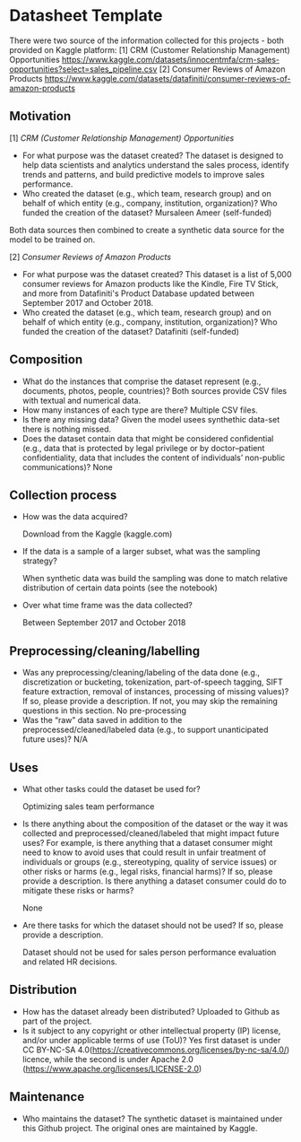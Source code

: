 # Datasheet Template

There were two source of the information collected for this projects - both provided on Kaggle platform:
[1] CRM (Customer Relationship Management) Opportunities
https://www.kaggle.com/datasets/innocentmfa/crm-sales-opportunities?select=sales_pipeline.csv
[2] Consumer Reviews of Amazon Products
https://www.kaggle.com/datasets/datafiniti/consumer-reviews-of-amazon-products

## Motivation
[1] *CRM (Customer Relationship Management) Opportunities*
- For what purpose was the dataset created?
The dataset is designed to help data scientists and analytics understand the sales process, identify trends and patterns, and build predictive models to improve sales performance.
- Who created the dataset (e.g., which team, research group) and on behalf of which entity (e.g., company, institution, organization)? Who funded the creation of the dataset?
Mursaleen Ameer (self-funded)

Both data sources then combined to create a synthetic data source for the model to be trained on.

[2] *Consumer Reviews of Amazon Products*
- For what purpose was the dataset created?
This dataset is a list of 5,000 consumer reviews for Amazon products like the Kindle, Fire TV Stick, and more from Datafiniti's Product Database updated between September 2017 and October 2018.
- Who created the dataset (e.g., which team, research group) and on behalf of which entity (e.g., company, institution, organization)? Who funded the creation of the dataset?
Datafiniti (self-funded)
 
## Composition

- What do the instances that comprise the dataset represent (e.g., documents, photos, people, countries)?
  Both sources provide CSV files with textual and numerical data. 
- How many instances of each type are there?
  Multiple CSV files.
- Is there any missing data?
  Given the model usees synthethic data-set there is nothing missed.
- Does the dataset contain data that might be considered confidential (e.g., data that is protected by legal privilege or by    doctor–patient confidentiality, data that includes the content of individuals’ non-public communications)?
  None

## Collection process

- How was the data acquired?

  Download from the Kaggle (kaggle.com)

- If the data is a sample of a larger subset, what was the sampling strategy?

  When synthetic data was build the sampling was done to match relative distribution of certain data points (see the notebook)
  
- Over what time frame was the data collected?

  Between September 2017 and October 2018

## Preprocessing/cleaning/labelling

- Was any preprocessing/cleaning/labeling of the data done (e.g., discretization or bucketing, tokenization, part-of-speech tagging, SIFT feature extraction, removal of instances, processing of missing values)? If so, please provide a description. If not, you may skip the remaining questions in this section.
  No pre-processing
- Was the “raw” data saved in addition to the preprocessed/cleaned/labeled data (e.g., to support unanticipated future uses)?
  N/A
  
## Uses

- What other tasks could the dataset be used for?

  Optimizing sales team performance

- Is there anything about the composition of the dataset or the way it was collected and preprocessed/cleaned/labeled that might impact future uses? For example, is there anything that a dataset consumer might need to know to avoid uses that could result in unfair treatment of individuals or groups (e.g., stereotyping, quality of service issues) or other risks or harms (e.g., legal risks, financial harms)? If so, please provide a description. Is there anything a dataset consumer could do to mitigate these risks or harms?

  None

- Are there tasks for which the dataset should not be used? If so, please provide a description.

  Dataset should not be used for sales person performance evaluation and related HR decisions.

## Distribution

- How has the dataset already been distributed?
  Uploaded to Github as part of the project. 
- Is it subject to any copyright or other intellectual property (IP) license, and/or under applicable terms of use (ToU)?
  Yes first dataset is under CC BY-NC-SA 4.0(https://creativecommons.org/licenses/by-nc-sa/4.0/) licence, while the second is under Apache 2.0 (https://www.apache.org/licenses/LICENSE-2.0)
  
## Maintenance
- Who maintains the dataset?
  The synthetic dataset is maintained under this Github project. The original ones are maintained by Kaggle.
